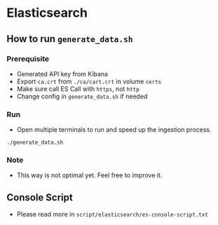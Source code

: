 # Elasticsearch

## How to run `generate_data.sh`

### Prerequisite
- Generated API key from Kibana
- Export `ca.crt` from `./ca/cart.crt` in volume `certs`
- Make sure call ES Call with `https`, not `http`
- Change config in `generate_data.sh` if needed

### Run
- Open multiple terminals to run and speed up the ingestion process.
```shell
./generate_data.sh
```

### Note
- This way is not optimal yet. Feel free to improve it.

## Console Script
- Please read more in `script/elasticsearch/es-console-script.txt`

